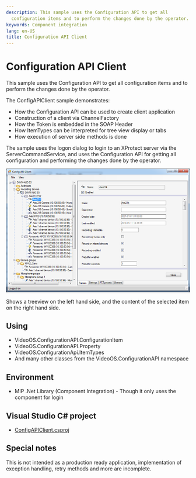 ```yaml
---
description: This sample uses the Configuration API to get all
  configuration items and to perform the changes done by the operator.
keywords: Component integration
lang: en-US
title: Configuration API Client
---
```


# Configuration API Client

This sample uses the Configuration API to get all configuration items
and to perform the changes done by the operator.

The ConfigAPIClient sample demonstrates:

-   How the Configuration API can be used to create client application
-   Construction of a client via ChannelFactory
-   How the Token is embedded in the SOAP Header
-   How ItemTypes can be interpreted for tree view display or tabs
-   How execution of server side methods is done

The sample uses the logon dialog to login to an XProtect server via the
ServerCommandService, and uses the Configuration API for getting all
configuration and performing the changes done by the operator.

![Configuration API Client](ConfigApiClient.png)

Shows a treeview on the left hand side, and the content of the selected
item on the right hand side.

## Using

-   VideoOS.ConfigurationAPI.ConfigurationItem
-   VideoOS.ConfigurationAPI.Property
-   VideoOS.ConfigurationApi.ItemTypes
-   And many other classes from the VideoOS.ConfigurationAPI namespace

## Environment

-   MIP .Net Library (Component Integration) - Though it only uses the
    component for login

## Visual Studio C\# project

-   [ConfigAPIClient.csproj](javascript:openLink('..\\\\ComponentSamples\\\\ConfigAPIClient\\\\ConfigAPIClient.csproj');)

## Special notes

This is not intended as a production ready application, implementation
of exception handling, retry methods and more are incomplete.
